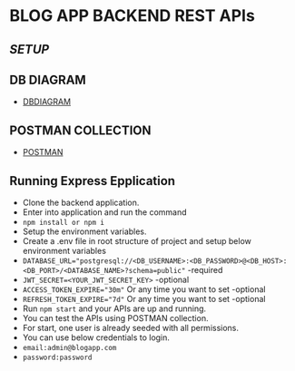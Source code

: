 # BLOG APP BACKEND REST APIs

## _SETUP_

## DB DIAGRAM

- [DBDIAGRAM]

## POSTMAN COLLECTION

- [POSTMAN]

## Running Express Epplication

- Clone the backend application.
- Enter into application and run the command
- `npm install or npm i`
- Setup the environment variables.
- Create a .env file in root structure of project and setup below environment variables
- `DATABASE_URL="postgresql://<DB_USERNAME>:<DB_PASSWORD>@<DB_HOST>:<DB_PORT>/<DATABASE_NAME>?schema=public"` -required
- `JWT_SECRET=<YOUR_JWT_SECRET_KEY>` -optional
- `ACCESS_TOKEN_EXPIRE="30m"` Or any time you want to set -optional
- `REFRESH_TOKEN_EXPIRE="7d"` Or any time you want to set -optional
- Run `npm start` and your APIs are up and running.
- You can test the APIs using POSTMAN collection.
- For start, one user is already seeded with all permissions.
- You can use below credentials to login.
- `email:admin@blogapp.com`
- `password:password`

[//]: # "Links"
[DBDIAGRAM]: https://dbdiagram.io/d/Mini-Blog-App-66547e16b65d933879c55815
[POSTMAN]: https://git.geekyants.com/farhan/mini_blog_app_nodejs/-/blob/main/Mini%20Blog%20App%20Node%20js.postman_collection.json?ref_type=heads
